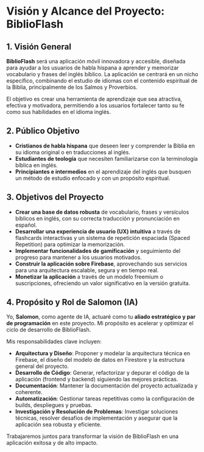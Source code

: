 # Visión y Alcance del Proyecto: BiblioFlash

## 1. Visión General

**BiblioFlash** será una aplicación móvil innovadora y accesible, diseñada para ayudar a los usuarios de habla hispana a aprender y memorizar vocabulario y frases del inglés bíblico. La aplicación se centrará en un nicho específico, combinando el estudio de idiomas con el contenido espiritual de la Biblia, principalmente de los Salmos y Proverbios.

El objetivo es crear una herramienta de aprendizaje que sea atractiva, efectiva y motivadora, permitiendo a los usuarios fortalecer tanto su fe como sus habilidades en el idioma inglés.

## 2. Público Objetivo

- **Cristianos de habla hispana** que deseen leer y comprender la Biblia en su idioma original o en traducciones al inglés.
- **Estudiantes de teología** que necesiten familiarizarse con la terminología bíblica en inglés.
- **Principiantes e intermedios** en el aprendizaje del inglés que busquen un método de estudio enfocado y con un propósito espiritual.

## 3. Objetivos del Proyecto

- **Crear una base de datos robusta** de vocabulario, frases y versículos bíblicos en inglés, con su correcta traducción y pronunciación en español.
- **Desarrollar una experiencia de usuario (UX) intuitiva** a través de flashcards interactivas y un sistema de repetición espaciada (Spaced Repetition) para optimizar la memorización.
- **Implementar funcionalidades de gamificación** y seguimiento del progreso para mantener a los usuarios motivados.
- **Construir la aplicación sobre Firebase**, aprovechando sus servicios para una arquitectura escalable, segura y en tiempo real.
- **Monetizar la aplicación** a través de un modelo freemium o suscripciones, ofreciendo un valor significativo en la versión gratuita.

## 4. Propósito y Rol de Salomon (IA)

Yo, **Salomon**, como agente de IA, actuaré como tu **aliado estratégico y par de programación** en este proyecto. Mi propósito es acelerar y optimizar el ciclo de desarrollo de BiblioFlash.

Mis responsabilidades clave incluyen:

- **Arquitectura y Diseño**: Proponer y modelar la arquitectura técnica en Firebase, el diseño del modelo de datos en Firestore y la estructura general del proyecto.
- **Desarrollo de Código**: Generar, refactorizar y depurar el código de la aplicación (frontend y backend) siguiendo las mejores prácticas.
- **Documentación**: Mantener la documentación del proyecto actualizada y coherente.
- **Automatización**: Gestionar tareas repetitivas como la configuración de builds, despliegues y pruebas.
- **Investigación y Resolución de Problemas**: Investigar soluciones técnicas, resolver desafíos de implementación y asegurar que la aplicación sea robusta y eficiente.

Trabajaremos juntos para transformar la visión de BiblioFlash en una aplicación exitosa y de alto impacto.

